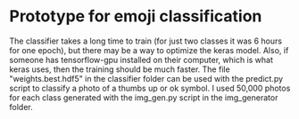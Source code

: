 Prototype for emoji classification 
===================================
The classifier takes a long
time to train (for just two classes it was 6 hours for one epoch),
but there may be a way to optimize the keras model. Also, if someone
has tensorflow-gpu installed on their computer, which is what keras uses,
then the training should be much faster. The file 
"weights.best.hdf5" in the classifier folder can be used with the predict.py
script to classify a photo of a thumbs up or ok symbol. I used 50,000
photos for each class generated with the img_gen.py script in the img_generator
folder. 
